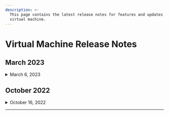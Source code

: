 ```yaml
---
description: >-
  This page contains the latest release notes for features and updates to
  virtual machine.
---
```


# Virtual Machine Release Notes

## March **2023**

<details>

<summary>March 6, 2023</summary>

* Added support for the custom image. You can quickly create virtual machine instances with the same configuration as the custom image by using it as the system disk.
* Added support for different billing cycles of instance subscription. You can subscribe the service for 1 month, 3 months, 6 months and etc.

</details>

## **October 2022**

<details>

<summary>October 16, 2022</summary>

* You can now reinstall the operating system of your virtual machine instance. After powering off the instance, you can reset your operating system or reinstall other operating systems.

<!---->

* Bandwidth upgrade and downgrade are now available. You can downgrade or upgrade instance bandwidth cap, which will take immediate effect and cannot be reversed.

</details>

****
